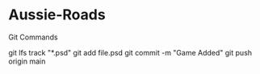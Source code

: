 # Aussie-Roads

Git Commands

git lfs track "*.psd"
git add file.psd
git commit -m "Game Added"
git push origin main

